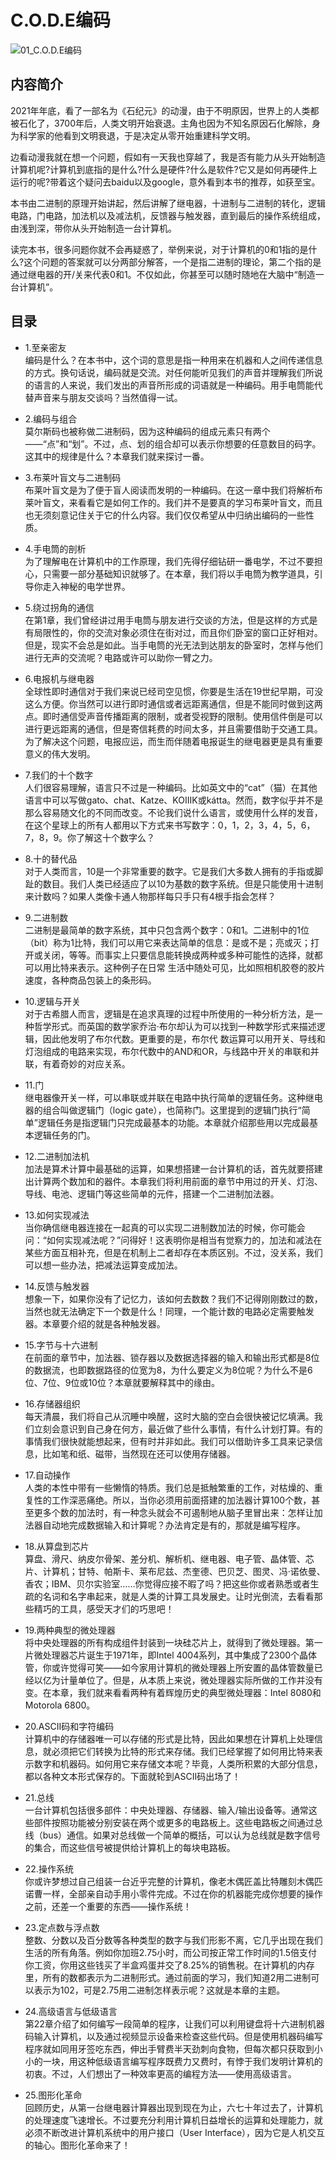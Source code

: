 # C.O.D.E编码
![01_C.O.D.E编码](/vuepress-just-study/images/books/code/01.png)<br/>

## 内容简介
2021年年底，看了一部名为《石纪元》的动漫，由于不明原因，世界上的人类都被石化了，3700年后，人类文明开始衰退。主角也因为不知名原因石化解除，身为科学家的他看到文明衰退，于是决定从零开始重建科学文明。<br/>

边看动漫我就在想一个问题，假如有一天我也穿越了，我是否有能力从头开始制造计算机呢?计算机到底指的是什么?什么是硬件?什么是软件?它又是如何再硬件上运行的呢?带着这个疑问去baidu以及google，意外看到本书的推荐，如获至宝。<br/>

本书由二进制的原理开始讲起，然后讲解了继电器，十进制与二进制的转化，逻辑电路，门电路，加法机以及减法机，反馈器与触发器，直到最后的操作系统组成，由浅到深，带你从头开始制造一台计算机。<br/>

读完本书，很多问题你就不会再疑惑了，举例来说，对于计算机的0和1指的是什么?这个问题的答案就可以分两部分解答，一个是指二进制的理论，第二个指的是通过继电器的开/关来代表0和1。不仅如此，你甚至可以随时随地在大脑中“制造一台计算机”。<br/>

## 目录
* 1.至亲密友<br/>
编码是什么？在本书中，这个词的意思是指一种用来在机器和人之间传递信息的方式。换句话说，编码就是交流。对任何能听见我们的声音并理解我们所说的语言的人来说，我们发出的声音所形成的词语就是一种编码。用手电筒能代替声音来与朋友交谈吗？当然值得一试。

* 2.编码与组合<br/>
莫尔斯码也被称做二进制码，因为这种编码的组成元素只有两个——“点”和“划”。不过，点、划的组合却可以表示你想要的任意数目的码字。这其中的规律是什么？本章我们就来探讨一番。

* 3.布莱叶盲文与二进制码<br/>
布莱叶盲文是为了便于盲人阅读而发明的一种编码。在这一章中我们将解析布莱叶盲文，来看看它是如何工作的。我们并不是要真的学习布莱叶盲文，而且也无须刻意记住关于它的什么内容。我们仅仅希望从中归纳出编码的一些性质。

* 4.手电筒的剖析<br/>
为了理解电在计算机中的工作原理，我们先得仔细钻研一番电学，不过不要担心，只需要一部分基础知识就够了。在本章，我们将以手电筒为教学道具，引导你走入神秘的电学世界。

* 5.绕过拐角的通信<br/>
在第1章，我们曾经讲过用手电筒与朋友进行交谈的方法，但是这样的方式是有局限性的，你的交流对象必须住在街对过，而且你们卧室的窗口正好相对。但是，现实不会总是如此。当手电筒的光无法到达朋友的卧室时，怎样与他们进行无声的交流呢？电路或许可以助你一臂之力。

* 6.电报机与继电器<br/>
全球性即时通信对于我们来说已经司空见惯，你要是生活在19世纪早期，可没这么方便。你当然可以进行即时通信或者远距离通信，但是不能同时做到这两点。即时通信受声音传播距离的限制，或者受视野的限制。使用信件倒是可以进行更远距离的通信，但是寄信耗费的时间太多，并且需要借助于交通工具。为了解决这个问题，电报应运，而生而伴随着电报诞生的继电器更是具有重要意义的伟大发明。

* 7.我们的十个数字<br/>
人们很容易理解，语言只不过是一种编码。比如英文中的“cat”（猫）在其他语言中可以写做gato、chat、Katze、KOIIIK或kátta。然而，数字似乎并不是那么容易随文化的不同而改变。不论我们说什么语言，或使用什么样的发音，在这个星球上的所有人都用以下方式来书写数字：0，1，2，3，4，5，6，7，8，9。你了解这十个数字么？

* 8.十的替代品<br/>
对于人类而言，10是一个非常重要的数字。它是我们大多数人拥有的手指或脚趾的数目。我们人类已经适应了以10为基数的数字系统。但是只能使用十进制来计数吗？如果人类像卡通人物那样每只手只有4根手指会怎样？

* 9.二进制数<br/>
二进制是最简单的数字系统，其中只包含两个数字：0和1。二进制中的1位（bit）称为1比特，我们可以用它来表达简单的信息：是或不是；亮或灭；打开或关闭，等等。而事实上只要信息能转换成两种或多种可能性的选择，就都可以用比特来表示。这种例子在日常 生活中随处可见，比如照相机胶卷的胶片速度，各种商品包装上的条形码。

* 10.逻辑与开关<br/>
对于古希腊人而言，逻辑是在追求真理的过程中所使用的一种分析方法，是一种哲学形式。而英国的数学家乔治·布尔却认为可以找到一种数学形式来描述逻辑，因此他发明了布尔代数。更重要的是，布尔代
数运算可以用开关、导线和灯泡组成的电路来实现，布尔代数中的AND和OR，与线路中开关的串联和并联，有着奇妙的对应关系。

* 11.门<br/>
继电器像开关一样，可以串联或并联在电路中执行简单的逻辑任务。这种继电器的组合叫做逻辑门（logic gate），也简称门。这里提到的逻辑门执行“简单”逻辑任务是指逻辑门只完成最基本的功能。本章就介绍那些用以完成最基本逻辑任务的门。

* 12.二进制加法机<br/>
加法是算术计算中最基础的运算，如果想搭建一台计算机的话，首先就要搭建出计算两个数加和的器件。本章我们将利用前面的章节中用过的开关、灯泡、导线、电池、逻辑门等这些简单的元件，搭建一个二进制加法器。

* 13.如何实现减法<br/>
当你确信继电器连接在一起真的可以实现二进制数加法的时候，你可能会问：“如何实现减法呢？”问得好！这表明你是相当有觉察力的，加法和减法在某些方面互相补充，但是在机制上二者却存在本质区别。不过，没关系，我们可以想一些办法，把减法运算变成加法。

* 14.反馈与触发器<br/>
想象一下，如果你没有了记忆力，该如何去数数？我们不记得刚刚数过的数，当然也就无法确定下一个数是什么！同理，一个能计数的电路必定需要触发器。本章要介绍的就是各种触发器。

* 15.字节与十六进制<br/>
在前面的章节中，加法器、锁存器以及数据选择器的输入和输出形式都是8位的数据流，也即数据路径的位宽为8，为什么要定义为8位呢？为什么不是6位、7位、9位或10位？本章就要解释其中的缘由。

* 16.存储器组织<br/>
每天清晨，我们将自己从沉睡中唤醒，这时大脑的空白会很快被记忆填满。我们立刻会意识到自己身在何方，最近做了些什么事情，有什么计划打算。有的事情我们很快就能想起来，但有时并非如此。我们可以借助许多工具来记录信息，比如笔和纸、磁带，当然现在还可以使用存储器。

* 17.自动操作<br/>
人类的本性中带有一些懒惰的特质。我们总是抵触繁重的工作，对枯燥的、重复性的工作深恶痛绝。所以，当你必须用前面搭建的加法器计算100个数，甚至更多个数的加法时，有一种念头就会不可遏制地从脑子里冒出来：怎样让加法器自动地完成数据输入和计算呢？办法肯定是有的，那就是编写程序。

* 18.从算盘到芯片<br/>
算盘、滑尺、纳皮尔骨架、差分机、解析机、继电器、电子管、晶体管、芯片、计算机；甘特、帕斯卡、莱布尼兹、杰奎德、巴贝芝、图灵、冯·诺依曼、香农；IBM、贝尔实验室……你觉得应接不暇了吗？把这些你或者熟悉或者生疏的名词和名字串起来，就是人类的计算工具发展史。让时光倒流，去看看那些精巧的工具，感受天才们的巧思吧！

* 19.两种典型的微处理器<br/>
将中央处理器的所有构成组件封装到一块硅芯片上，就得到了微处理器。第一片微处理器芯片诞生于1971年，即Intel 4004系列，其中集成了2300个晶体管，你或许觉得可笑——如今家用计算机的微处理器上所安置的晶体管数量已经以亿为计量单位了。但是，从本质上来说，微处理器实际所做的工作并没有变。在本章，我们就来看看两种有着辉煌历史的典型微处理器：Intel 8080和Motorola 6800。

* 20.ASCII码和字符编码<br/>
计算机中的存储器唯一可以存储的形式是比特，因此如果想在计算机上处理信息，就必须把它们转换为比特的形式来存储。我们已经掌握了如何用比特来表示数字和机器码。如何用它来存储文本呢？毕竟，人类所积累的大部分信息，都以各种文本形式保存的。下面就轮到ASCII码出场了！

* 21.总线 <br/>
一台计算机包括很多部件：中央处理器、存储器、输入/输出设备等。通常这些部件按照功能被分别安装在两个或更多的电路板上。这些电路板之间通过总线（bus）通信。如果对总线做一个简单的概括，可以认为总线就是数字信号的集合，而这些信号被提供给计算机上的每块电路板。

* 22.操作系统<br/>
你或许梦想过自己组装一台近乎完整的计算机，像老木偶匠盖比特雕刻木偶匹诺曹一样，全部亲自动手用小零件完成。不过在你的机器能完成你想要的操作之前，还差一个重要的东西——操作系统！

* 23.定点数与浮点数<br/>
整数、分数以及百分数等各种类型的数字与我们形影不离，它几乎出现在我们生活的所有角落。例如你加班2.75小时，而公司按正常工作时间的1.5倍支付你工资，你用这些钱买了半盒鸡蛋并交了8.25%的销售税。在计算机的内存里，所有的数都表示为二进制形式。通过前面的学习，我们知道2用二进制可以表示为102，可是2.75用二进制怎样表示呢？这就是本章的主题。

* 24.高级语言与低级语言<br/>
第22章介绍了如何编写一段简单的程序，让我们可以利用键盘将十六进制机器码输入计算机，以及通过视频显示设备来检查这些代码。但是使用机器码编写程序就如同用牙签吃东西，伸出手臂费半天劲刺向食物，但每次都只获取到小小的一块，用这种低级语言编写程序既费力又费时，有悖于我们发明计算机的初衷。不过，人们想出了一种效率更高的编程方法——使用高级语言。

* 25.图形化革命<br/>
回顾历史，从第一台继电器计算器出现到现在为止，六七十年过去了，计算机的处理速度飞速增长。不过要充分利用计算机日益增长的运算和处理能力，就必须不断改进计算机系统中的用户接口（User Interface），因为它是人机交互的轴心。图形化革命来了！